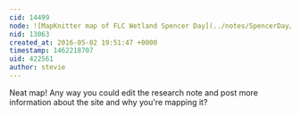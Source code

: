 ```yaml
---
cid: 14499
node: ![MapKnitter map of FLC Wetland Spencer Day](../notes/SpencerDay/05-02-2016/mapknitter-map-of-flc-wetland-spencer-day)
nid: 13063
created_at: 2016-05-02 19:51:47 +0000
timestamp: 1462218707
uid: 422561
author: stevie
---
```


Neat map! Any way you could edit the research note and post more information about the site and why you're mapping it? 